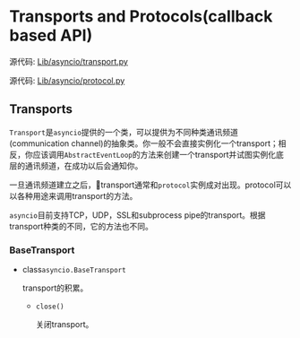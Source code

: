 # Transports and Protocols(callback based API)

源代码: [Lib/asyncio/transport.py](https://github.com/python/cpython/tree/3.6/Lib/asyncio/transports.py)

源代码: [Lib/asyncio/protocol.py](https://github.com/python/cpython/tree/3.6/Lib/asyncio/protocols.py)

## Transports

`Transport`是`asyncio`提供的一个类，可以提供为不同种类通讯频道(communication channel)的抽象类。你一般不会直接实例化一个transport；相反，你应该调用`AbstractEventLoop`的方法来创建一个transport并试图实例化底层的通讯频道，在成功以后会通知你。

一旦通讯频道建立之后，transport通常和`protocol`实例成对出现。protocol可以以各种用途来调用transport的方法。

`asyncio`目前支持TCP，UDP，SSL和subprocess pipe的transport。根据transport种类的不同，它的方法也不同。

### BaseTransport

- class`asyncio.BaseTransport`

    transport的积累。

    - `close()`

        关闭transport。